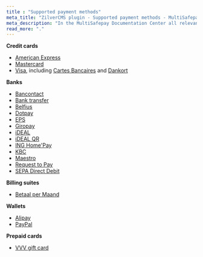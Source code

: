 ```yaml
---
title : "Supported payment methods"
meta_title: "ZilverCMS plugin - Supported payment methods - MultiSafepay Docs"
meta_description: "In the MultiSafepay Documentation Center all relevant information regarding our Plugins and API. As well as Support pages for Payment Method, Tools and General Questions. You can also find the contact details of our Support Team and Integration Team."
read_more: "."
---
```


__Credit cards__

+ [American Express](/payments/methods/credit-and-debit-cards/american-express)
+ [Mastercard](/payments/methods/credit-and-debit-cards/mastercard)
+ [Visa](/payments/methods/credit-and-debit-cards/visa), including [Cartes Bancaires](/payments/methods/credit-and-debit-cards/cartes-bancaires) and [Dankort](/payments/methods/credit-and-debit-cards/dankort)

__Banks__

+ [Bancontact](/payments/methods/banks/bancontact)
+ [Bank transfer](/payments/methods/banks/bank-transfer)
+ [Belfius](/payments/methods/banks/belfius)
+ [Dotpay](/payments/methods/banks/dotpay)
+ [EPS](/payments/methods/banks/eps)
+ [Giropay](/payments/methods/banks/giropay) 
+ [iDEAL](/payments/methods/banks/ideal)
+ [iDEAL QR](/payments/methods/banks/idealqr)
+ [ING Home'Pay](/payments/methods/banks/ing-home-pay)
+ [KBC](/payments/methods/banks/kbc)
+ [Maestro](/payments/methods/credit-and-debit-cards/maestro)
+ [Request to Pay](/payments/methods/banks/request-to-pay)
+ [SEPA Direct Debit](/payments/methods/banks/sepa-direct-debit)

__Billing suites__

+ [Betaal per Maand](/payments/methods/billing-suite/betaalpermaand)

__Wallets__ 

+ [Alipay](/payments/methods/wallet/alipay)
+ [PayPal](/payments/methods/wallet/paypal)

__Prepaid cards__ 

+ [VVV gift card](https://www.vvvcadeaukaarten.nl)
